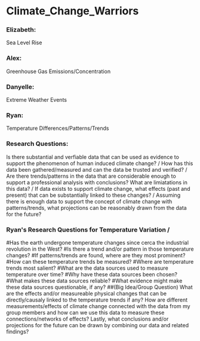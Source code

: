 # Climate_Change_Warriors

### Elizabeth: 
Sea Level Rise

### Alex: 
Greenhouse Gas Emissions/Concentration

### Danyelle: 
Extreme Weather Events

### Ryan: 
Temperature Differences/Patterns/Trends

### Research Questions:
Is there substantial and verfiable data that can be used as evidence to support the phenomenon of human induced climate change? /
How has this data been gathered/measured and can the data be trusted and verified? /
Are there trends/patterns in the data that are considerable enough to support a professional analysis with conclusions? What are limiatations in this data? /
If data exists to support climate change, what effects (past and present) that can be substantially linked to these changes? /
Assuming there is enough data to support the concept of climate change with patterns/trends, what projections can be reasonably drawn from the data for the future?

### Ryan's Research Questions for Temperature Variation /
#Has the earth undergone temperature changes since cerca the industrial revolution in the West?
#Is there a trend and/or pattern in those temperature changes?
#If patterns/trends are found, where are they most prominent?
#How can these temperature trends be measured?
#Where are temperature trends most salient?
#What are the data sources used to measure temperature over time?
#Why have these data sources been chosen?
#What makes these data sources reliable?
#What evidence might make these data sources questionable, if any?
  ##(Big Idea/Group Question) What are the effects and/or measureable physical changes that can be directly/causaly linked to the temperature trends if any?
How are different measurements/effects of climate change connected with the data from my group members and how can we use this data to measure these connections/networks of effects? Lastly, what conclusions and/or projections for the future can be drawn by combining our data and related findings?

